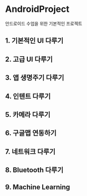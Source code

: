 # AndroidProject
안드로이드 수업을 위한 기본적인 프로젝트

## 1. 기본적인 UI 다루기

## 2. 고급 UI 다루기

## 3. 앱 생명주기 다루기

## 4. 인텐트 다루기

## 5. 카메라 다루기

## 6. 구글맵 연동하기 

## 7. 네트워크 다루기

## 8. Bluetooth 다루기

## 9. Machine Learning 
